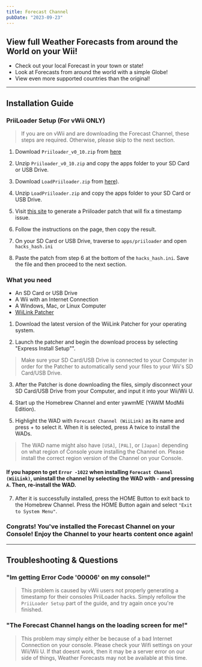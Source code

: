 ```yaml
---
title: Forecast Channel
pubDate: "2023-09-23"
---
```

## View full Weather Forecasts from around the World on your Wii!

- Check out your local Forecast in your town or state!
- Look at Forecasts from around the world with a simple Globe!
- View even more supported countries than the original!
___
## Installation Guide

### PriiLoader Setup (For vWii ONLY)

> If you are on vWii and are downloading the Forecast Channel, these steps are required. Otherwise, please skip to the next section.

1. Download `Priiloader_v0_10.zip` from [here]([https://github.com/DacoTaco/priiloader/releases/tag/0.10.0-RC3](https://github.com/DacoTaco/priiloader/releases/tag/0.10.0))

2. Unzip `Priiloader_v0_10.zip` and copy the apps folder to your SD Card or USB Drive.

3. Download `LoadPriiloader.zip` from [here](https://github.com/DacoTaco/priiloader/releases/download/0.10.0/LoadPriiloader.zip)).

4. Unzip `LoadPriiloader.zip` and copy the apps folder to your SD Card or USB Drive.

5. Visit [this site](https://garyodernichts.github.io/priiloader-patch-gen/) to generate a Priiloader patch that will fix a timestamp issue.

6. Follow the instructions on the page, then copy the result.
 
7. On your SD Card or USB Drive, traverse to `apps/priiloader` and open `hacks_hash.ini`

8. Paste the patch from step 6 at the bottom of the `hacks_hash.ini`. Save the file and then proceed to the next section.

### What you need

- An SD Card or USB Drive
- A Wii with an Internet Connection
- A Windows, Mac, or Linux Computer
- [WiiLink Patcher](https://github.com/WiiLink24/WiiLink24-Patcher)

1. Download the latest version of the WiiLink Patcher for your operating system.

2. Launch the patcher and begin the download process by selecting "Express Install Setup"".
> Make sure your SD Card/USB Drive is connected to your Computer in order for the Patcher to automatically send your files to your Wii's SD Card/USB Drive.

3. After the Patcher is done downloading the files, simply disconnect your SD Card/USB Drive from your Computer, and input it into your Wii/Wii U.

4. Start up the Homebrew Channel and enter yawmME (YAWM ModMii Edition).

5. Highlight the WAD with `Forecast Channel (WiiLink)` as its name and press + to select it. When it is selected, press A twice to install the WADs.
> The WAD name might also have `[USA]`, `[PAL]`, or `[Japan]` depending on what region of Console youre installing the Channel on. Please install the correct region version of the Channel on your Console.
#### If you happen to get `Error -1022` when installing `Forecast Channel (WiiLink)`, uninstall the channel by selecting the WAD with `-` and pressing `A`. Then, re-install the WAD.

7. After it is successfully installed, press the HOME Button to exit back to the Homebrew Channel. Press the HOME Button again and select `"Exit to System Menu"`.

### Congrats! You've installed the Forecast Channel on your Console! Enjoy the Channel to your hearts content once again!
___
## Troubleshooting & Questions

### "Im getting Error Code '00006' on my console!"

> This problem is caused by vWii users not properly generating a timestamp for their consoles PriiLoader hacks. Simply refollow the `PriiLoader Setup` part of the guide, and try again once you're finished.

### "The Forecast Channel hangs on the loading screen for me!"

> This problem may simply either be because of a bad Internet Connection on your console. Please check your Wifi settings on your Wii/Wii U. If that doesnt work, then it may be a server error on our side of things, Weather Forecasts may not be available at this time.
